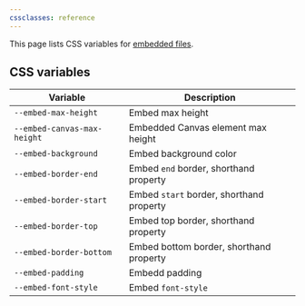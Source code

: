 ```yaml
---
cssclasses: reference
---
```


This page lists CSS variables for [embedded files](https://help.obsidian.md/Linking+notes+and+files/Embedding+files).

## CSS variables

| Variable                    | Description                              |
| --------------------------- | ---------------------------------------- |
| `--embed-max-height`        | Embed max height                         |
| `--embed-canvas-max-height` | Embedded Canvas element max height       |
| `--embed-background`        | Embed background color                   |
| `--embed-border-end`        | Embed `end` border, shorthand property   |
| `--embed-border-start`      | Embed `start` border, shorthand property |
| `--embed-border-top`        | Embed top border, shorthand property     |
| `--embed-border-bottom`     | Embed bottom border, shorthand property  |
| `--embed-padding`           | Embedd padding                           |
| `--embed-font-style`        | Embed `font-style`                       |
